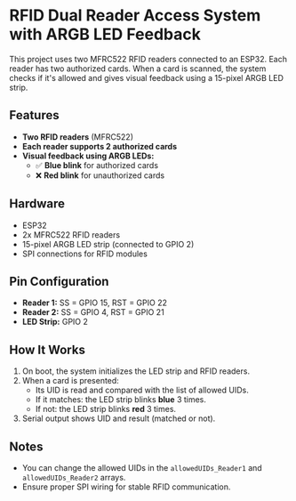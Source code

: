 # RFID Dual Reader Access System with ARGB LED Feedback

This project uses two MFRC522 RFID readers connected to an ESP32. Each reader has two authorized cards. When a card is scanned, the system checks if it's allowed and gives visual feedback using a 15-pixel ARGB LED strip.

## Features

- **Two RFID readers** (MFRC522)
- **Each reader supports 2 authorized cards**
- **Visual feedback using ARGB LEDs:**
  - ✅ **Blue blink** for authorized cards
  - ❌ **Red blink** for unauthorized cards

## Hardware

- ESP32
- 2x MFRC522 RFID readers
- 15-pixel ARGB LED strip (connected to GPIO 2)
- SPI connections for RFID modules

## Pin Configuration

- **Reader 1:** SS = GPIO 15, RST = GPIO 22
- **Reader 2:** SS = GPIO 4, RST = GPIO 21
- **LED Strip:** GPIO 2

## How It Works

1. On boot, the system initializes the LED strip and RFID readers.
2. When a card is presented:
   - Its UID is read and compared with the list of allowed UIDs.
   - If it matches: the LED strip blinks **blue** 3 times.
   - If not: the LED strip blinks **red** 3 times.
3. Serial output shows UID and result (matched or not).

## Notes

- You can change the allowed UIDs in the `allowedUIDs_Reader1` and `allowedUIDs_Reader2` arrays.
- Ensure proper SPI wiring for stable RFID communication.

